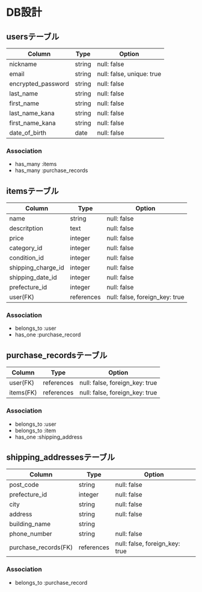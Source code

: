 # DB設計
## usersテーブル
| Column | Type | Option |
|-|-|-|
| nickname | string | null: false |
| email | string | null: false, unique: true |
| encrypted_password | string | null: false |
| last_name | string | null: false |
| first_name | string | null: false |
| last_name_kana | string | null: false |
| first_name_kana | string | null: false |
| date_of_birth | date | null: false |

### Association
- has_many :items
- has_many :purchase_records

## itemsテーブル
| Column | Type | Option |
|-|-|-|
| name | string | null: false |
| descritption | text | null: false |
| price | integer | null: false |
| category_id | integer | null: false |
| condition_id | integer | null: false |
| shipping_charge_id | integer | null: false |
| shipping_date_id | integer | null: false |
| prefecture_id | integer | null: false |
| user(FK) | references | null: false, foreign_key: true |

### Association
- belongs_to :user
- has_one :purchase_record

## purchase_recordsテーブル
| Column | Type | Option |
|-|-|-|
| user(FK) | references | null: false, foreign_key: true |
| items(FK) | references | null: false, foreign_key: true |

### Association
- belongs_to :user
- belongs_to :item
- has_one :shipping_address


## shipping_addressesテーブル
| Column | Type | Option |
|-|-|-|
| post_code | string | null: false |
| prefecture_id | integer | null: false |
| city | string | null: false |
| address | string | null: false |
| building_name | string |  |
| phone_number | string | null: false |
| purchase_records(FK) | references | null: false, foreign_key: true |

### Association
- belongs_to :purchase_record